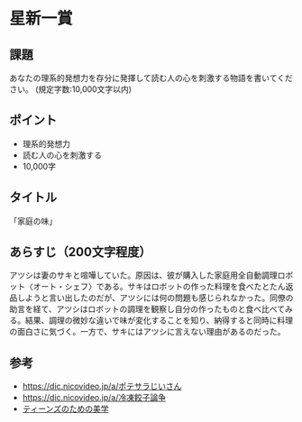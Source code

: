 # 星新一賞

## 課題

あなたの理系的発想力を存分に発揮して読む人の心を刺激する物語を書いてください。 (規定字数:10,000文字以内)

## ポイント

- 理系的発想力
- 読む人の心を刺激する
- 10,000字

## タイトル

「家庭の味」

## あらすじ（200文字程度）

アツシは妻のサキと喧嘩していた。原因は、彼が購入した家庭用全自動調理ロボット〈オート・シェフ〉である。サキはロボットの作った料理を食べたとたん返品しようと言い出したのだが、アツシには何の問題も感じられなかった。同僚の助言を経て、アツシはロボットの調理を観察し自分の作ったものと食べ比べてみる。結果、調理の微妙な違いで味が変化することを知り、納得すると同時に料理の面白さに気づく。一方で、サキにはアツシに言えない理由があるのだった。

## 参考

- https://dic.nicovideo.jp/a/ポテサラじいさん
- https://dic.nicovideo.jp/a/冷凍餃子論争
- [ティーンズのための美学](https://chez-nous.typepad.jp/tanukinohirune/2020/08/teens.html)

